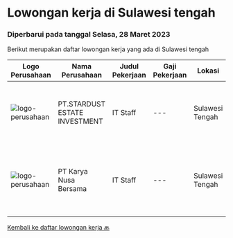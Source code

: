 
  # Lowongan kerja di Sulawesi tengah

  ### Diperbarui pada tanggal Selasa, 28 Maret 2023

  Berikut merupakan daftar lowongan kerja yang ada di Sulawesi tengah

  |Logo Perusahaan | Nama Perusahaan | Judul Pekerjaan | Gaji Pekerjaan | Lokasi | Deskripsi | Tanggal diunggah | Pranala |
  | -------------- | --------------- | --------------- | --------- | --------- | -------------- | ------- | ----------- |
  |![logo-perusahaan](https://image-service-cdn.seek.com.au/b43e7a359c5e351d2ccc19c95e409d3d59262a0e/ee4dce1061f3f616224767ad58cb2fc751b8d2dc)|PT.STARDUST ESTATE INVESTMENT|IT Staff|---|Sulawesi Tengah|Qualifications : Minimum D3 Information Technology/ Information Systems / related field ; Minimum 3-4 years experience in mining industry ; Minimum...|Senin, 20 Maret 2023|https://www.jobstreet.co.id/id/job/it-staff-4268591?token=0~82b717c5-50bb-421b-8232-fd0d862d6d35&sectionRank=1&jobId=jobstreet-id-job-4268591|
|![logo-perusahaan](https://i.ibb.co/sqvTCh9/112815900-stock-vector-no-image-available-icon-flat-vector.webp)|PT Karya Nusa Bersama|IT Staff|---|Sulawesi Tengah|Deskripsi pekerjaan:1.Melaksanakan support dan kegaiatan operasi serta pemeliharaan system IT2.Menjalankan monitoring terkait ketersediaan software...|Sabtu, 11 Maret 2023|https://www.jobstreet.co.id/id/job/it-staff-4247005?token=0~82b717c5-50bb-421b-8232-fd0d862d6d35&sectionRank=2&jobId=jobstreet-id-job-4247005|


  [Kembali ke daftar lowongan kerja 🔙](../README.md#daftar-lowongan-kerja)
  
